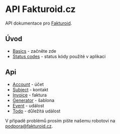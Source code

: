 # API Fakturoid.cz

API dokumentace pro [Fakturoid](https://www.fakturoid.cz/).

## Úvod


* [Basics](https://github.com/fakturoid/api/blob/master/sections/basics.md) - začněte zde
* [Status codes](https://github.com/fakturoid/api/blob/master/sections/status_codes.md) - status kódy použité v aplikaci

## Api


* [Account](https://github.com/fakturoid/api/blob/master/sections/account.md) - účet
* [Subject](https://github.com/fakturoid/api/blob/master/sections/subject.md) - kontakt
* [Invoice](https://github.com/fakturoid/api/blob/master/sections/invoice.md) - faktura
* [Generator](https://github.com/fakturoid/api/blob/master/sections/generator.md) - šablona
* [Event](https://github.com/fakturoid/api/blob/master/sections/event.md) - událost
* [Todo](https://github.com/fakturoid/api/blob/master/sections/todo.md) - důležitá událost

V případě problémů prosím pište našemu robotovi na podpora@fakturoid.cz. 
